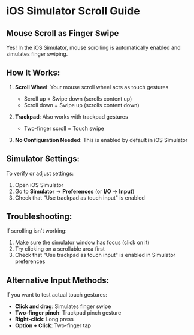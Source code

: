 # iOS Simulator Scroll Guide

## Mouse Scroll as Finger Swipe

Yes! In the iOS Simulator, mouse scrolling is automatically enabled and simulates finger swiping.

## How It Works:

1. **Scroll Wheel**: Your mouse scroll wheel acts as touch gestures
   - Scroll up = Swipe down (scrolls content up)
   - Scroll down = Swipe up (scrolls content down)

2. **Trackpad**: Also works with trackpad gestures
   - Two-finger scroll = Touch swipe

3. **No Configuration Needed**: This is enabled by default in iOS Simulator

## Simulator Settings:

To verify or adjust settings:
1. Open iOS Simulator
2. Go to **Simulator** → **Preferences** (or **I/O** → **Input**)
3. Check that "Use trackpad as touch input" is enabled

## Troubleshooting:

If scrolling isn't working:
1. Make sure the simulator window has focus (click on it)
2. Try clicking on a scrollable area first
3. Check that "Use trackpad as touch input" is enabled in Simulator preferences

## Alternative Input Methods:

If you want to test actual touch gestures:
- **Click and drag**: Simulates finger swipe
- **Two-finger pinch**: Trackpad pinch gesture
- **Right-click**: Long press
- **Option + Click**: Two-finger tap

